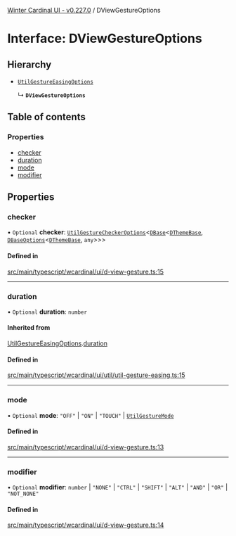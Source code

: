 [Winter Cardinal UI - v0.227.0](../index.md) / DViewGestureOptions

# Interface: DViewGestureOptions

## Hierarchy

- [`UtilGestureEasingOptions`](UtilGestureEasingOptions.md)

  ↳ **`DViewGestureOptions`**

## Table of contents

### Properties

- [checker](DViewGestureOptions.md#checker)
- [duration](DViewGestureOptions.md#duration)
- [mode](DViewGestureOptions.md#mode)
- [modifier](DViewGestureOptions.md#modifier)

## Properties

### checker

• `Optional` **checker**: [`UtilGestureCheckerOptions`](UtilGestureCheckerOptions.md)<[`DBase`](../classes/DBase.md)<[`DThemeBase`](DThemeBase.md), [`DBaseOptions`](DBaseOptions.md)<[`DThemeBase`](DThemeBase.md), `any`\>\>\>

#### Defined in

[src/main/typescript/wcardinal/ui/d-view-gesture.ts:15](https://github.com/winter-cardinal/winter-cardinal-ui/blob/v0.227.0/src/main/typescript/wcardinal/ui/d-view-gesture.ts#L15)

___

### duration

• `Optional` **duration**: `number`

#### Inherited from

[UtilGestureEasingOptions](UtilGestureEasingOptions.md).[duration](UtilGestureEasingOptions.md#duration)

#### Defined in

[src/main/typescript/wcardinal/ui/util/util-gesture-easing.ts:15](https://github.com/winter-cardinal/winter-cardinal-ui/blob/v0.227.0/src/main/typescript/wcardinal/ui/util/util-gesture-easing.ts#L15)

___

### mode

• `Optional` **mode**: ``"OFF"`` \| ``"ON"`` \| ``"TOUCH"`` \| [`UtilGestureMode`](../index.md#utilgesturemode-1)

#### Defined in

[src/main/typescript/wcardinal/ui/d-view-gesture.ts:13](https://github.com/winter-cardinal/winter-cardinal-ui/blob/v0.227.0/src/main/typescript/wcardinal/ui/d-view-gesture.ts#L13)

___

### modifier

• `Optional` **modifier**: `number` \| ``"NONE"`` \| ``"CTRL"`` \| ``"SHIFT"`` \| ``"ALT"`` \| ``"AND"`` \| ``"OR"`` \| ``"NOT_NONE"``

#### Defined in

[src/main/typescript/wcardinal/ui/d-view-gesture.ts:14](https://github.com/winter-cardinal/winter-cardinal-ui/blob/v0.227.0/src/main/typescript/wcardinal/ui/d-view-gesture.ts#L14)
